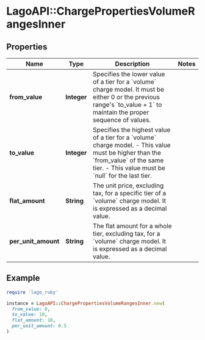 # LagoAPI::ChargePropertiesVolumeRangesInner

## Properties

| Name | Type | Description | Notes |
| ---- | ---- | ----------- | ----- |
| **from_value** | **Integer** | Specifies the lower value of a tier for a &#x60;volume&#x60; charge model. It must be either 0 or the previous range&#39;s &#x60;to_value + 1&#x60; to maintain the proper sequence of values. |  |
| **to_value** | **Integer** | Specifies the highest value of a tier for a &#x60;volume&#x60; charge model. - This value must be higher than the &#x60;from_value&#x60; of the same tier. - This value must be &#x60;null&#x60; for the last tier. |  |
| **flat_amount** | **String** | The unit price, excluding tax, for a specific tier of a &#x60;volume&#x60; charge model. It is expressed as a decimal value. |  |
| **per_unit_amount** | **String** | The flat amount for a whole tier, excluding tax, for a &#x60;volume&#x60; charge model. It is expressed as a decimal value. |  |

## Example

```ruby
require 'lago_ruby'

instance = LagoAPI::ChargePropertiesVolumeRangesInner.new(
  from_value: 0,
  to_value: 10,
  flat_amount: 10,
  per_unit_amount: 0.5
)
```

